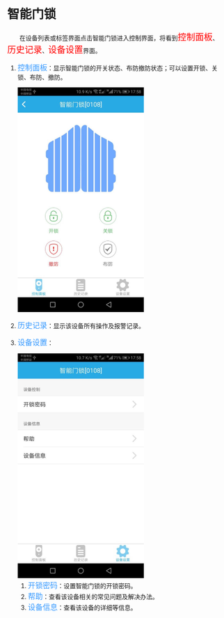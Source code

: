 # 智能门锁

&emsp;&emsp;在设备列表或标签界面点击智能门锁进入控制界面，将看到<font style='color:#ff0000;font-size:20px'>控制面板</font>、<font style='color:#ff0000;font-size:20px'>历史记录</font>、<font style='color:#ff0000;font-size:20px'>设备设置</font>界面。

1. <font style='color:#3699ff;font-size:17px'>控制面板</font>：显示智能门锁的开关状态、布防撤防状态；可以设置开锁、关锁、布防、撤防。

	<img src="../images/MacBee/友泰门锁/控制界面.png" width = "290" height = "516">

2. <font style='color:#3699ff;font-size:17px'>历史记录</font>：显示该设备所有操作及报警记录。
3. <font style='color:#3699ff;font-size:17px'>设备设置</font>：

	<img src="../images/MacBee/友泰门锁/设备设置.png" width = "290" height = "516">

	1. <font style='color:#3699ff;font-size:17px'>开锁密码</font>：设置智能门锁的开锁密码。
	2. <font style='color:#3699ff;font-size:17px'>帮助</font>：查看该设备相关的常见问题及解决办法。
	3. <font style='color:#3699ff;font-size:17px'>设备信息</font>：查看该设备的详细等信息。





